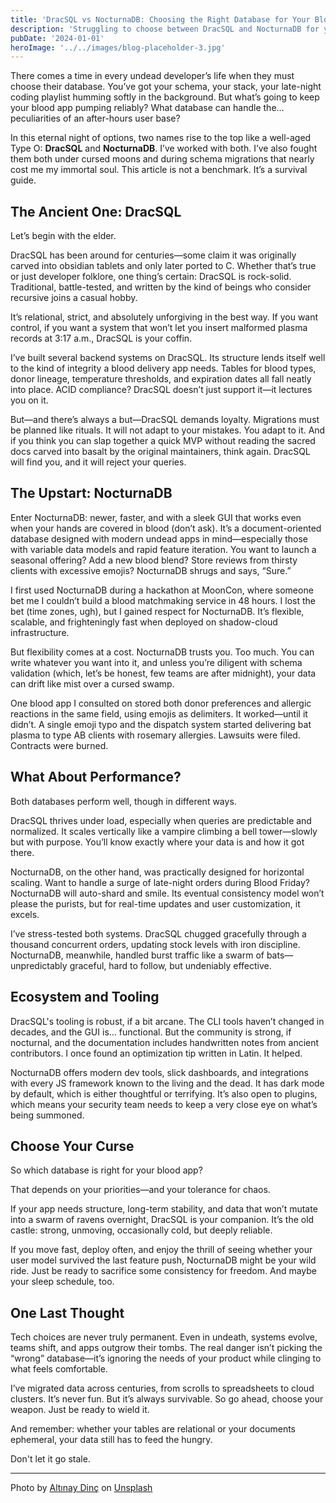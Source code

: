 ```yaml
---
title: 'DracSQL vs NocturnaDB: Choosing the Right Database for Your Blood App'
description: 'Struggling to choose between DracSQL and NocturnaDB for your blood delivery app? Explore the undead pros and cons of each database option, from query performance under moonlight to coffin-safe replication. A fang-to-fang tech comparison.'
pubDate: '2024-01-01'
heroImage: '../../images/blog-placeholder-3.jpg'
---
```


There comes a time in every undead developer’s life when they must choose their database. You’ve got your schema, your stack, your late-night coding playlist humming softly in the background. But what’s going to keep your blood app pumping reliably? What database can handle the... peculiarities of an after-hours user base?

In this eternal night of options, two names rise to the top like a well-aged Type O: **DracSQL** and **NocturnaDB**. I’ve worked with both. I’ve also fought them both under cursed moons and during schema migrations that nearly cost me my immortal soul. This article is not a benchmark. It’s a survival guide.

## The Ancient One: DracSQL

Let’s begin with the elder.

DracSQL has been around for centuries—some claim it was originally carved into obsidian tablets and only later ported to C. Whether that’s true or just developer folklore, one thing’s certain: DracSQL is rock-solid. Traditional, battle-tested, and written by the kind of beings who consider recursive joins a casual hobby.

It’s relational, strict, and absolutely unforgiving in the best way. If you want control, if you want a system that won’t let you insert malformed plasma records at 3:17 a.m., DracSQL is your coffin.

I’ve built several backend systems on DracSQL. Its structure lends itself well to the kind of integrity a blood delivery app needs. Tables for blood types, donor lineage, temperature thresholds, and expiration dates all fall neatly into place. ACID compliance? DracSQL doesn’t just support it—it lectures you on it.

But—and there’s always a but—DracSQL demands loyalty. Migrations must be planned like rituals. It will not adapt to your mistakes. You adapt to it. And if you think you can slap together a quick MVP without reading the sacred docs carved into basalt by the original maintainers, think again. DracSQL will find you, and it will reject your queries.

## The Upstart: NocturnaDB

Enter NocturnaDB: newer, faster, and with a sleek GUI that works even when your hands are covered in blood (don’t ask). It’s a document-oriented database designed with modern undead apps in mind—especially those with variable data models and rapid feature iteration. You want to launch a seasonal offering? Add a new blood blend? Store reviews from thirsty clients with excessive emojis? NocturnaDB shrugs and says, “Sure.”

I first used NocturnaDB during a hackathon at MoonCon, where someone bet me I couldn’t build a blood matchmaking service in 48 hours. I lost the bet (time zones, ugh), but I gained respect for NocturnaDB. It’s flexible, scalable, and frighteningly fast when deployed on shadow-cloud infrastructure.

But flexibility comes at a cost. NocturnaDB trusts you. Too much. You can write whatever you want into it, and unless you’re diligent with schema validation (which, let’s be honest, few teams are after midnight), your data can drift like mist over a cursed swamp.

One blood app I consulted on stored both donor preferences and allergic reactions in the same field, using emojis as delimiters. It worked—until it didn’t. A single emoji typo and the dispatch system started delivering bat plasma to type AB clients with rosemary allergies. Lawsuits were filed. Contracts were burned.

## What About Performance?

Both databases perform well, though in different ways.

DracSQL thrives under load, especially when queries are predictable and normalized. It scales vertically like a vampire climbing a bell tower—slowly but with purpose. You’ll know exactly where your data is and how it got there.

NocturnaDB, on the other hand, was practically designed for horizontal scaling. Want to handle a surge of late-night orders during Blood Friday? NocturnaDB will auto-shard and smile. Its eventual consistency model won’t please the purists, but for real-time updates and user customization, it excels.

I’ve stress-tested both systems. DracSQL chugged gracefully through a thousand concurrent orders, updating stock levels with iron discipline. NocturnaDB, meanwhile, handled burst traffic like a swarm of bats—unpredictably graceful, hard to follow, but undeniably effective.

## Ecosystem and Tooling

DracSQL's tooling is robust, if a bit arcane. The CLI tools haven’t changed in decades, and the GUI is… functional. But the community is strong, if nocturnal, and the documentation includes handwritten notes from ancient contributors. I once found an optimization tip written in Latin. It helped.

NocturnaDB offers modern dev tools, slick dashboards, and integrations with every JS framework known to the living and the dead. It has dark mode by default, which is either thoughtful or terrifying. It’s also open to plugins, which means your security team needs to keep a very close eye on what’s being summoned.

## Choose Your Curse

So which database is right for your blood app?

That depends on your priorities—and your tolerance for chaos.

If your app needs structure, long-term stability, and data that won’t mutate into a swarm of ravens overnight, DracSQL is your companion. It’s the old castle: strong, unmoving, occasionally cold, but deeply reliable.

If you move fast, deploy often, and enjoy the thrill of seeing whether your user model survived the last feature push, NocturnaDB might be your wild ride. Just be ready to sacrifice some consistency for freedom. And maybe your sleep schedule, too.

## One Last Thought

Tech choices are never truly permanent. Even in undeath, systems evolve, teams shift, and apps outgrow their tombs. The real danger isn’t picking the “wrong” database—it’s ignoring the needs of your product while clinging to what feels comfortable.

I’ve migrated data across centuries, from scrolls to spreadsheets to cloud clusters. It’s never fun. But it’s always survivable. So go ahead, choose your weapon. Just be ready to wield it.

And remember: whether your tables are relational or your documents ephemeral, your data still has to feed the hungry.

Don't let it go stale.

---

Photo by <a href="https://unsplash.com/@adinc?utm_content=creditCopyText&utm_medium=referral&utm_source=unsplash">Altınay Dinç</a> on <a href="https://unsplash.com/photos/full-moon-and-clouds-LluELtL5mK4?utm_content=creditCopyText&utm_medium=referral&utm_source=unsplash">Unsplash</a>
      
